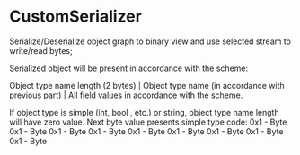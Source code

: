 # CustomSerializer

Serialize/Deserialize object graph to binary view and use selected stream to write/read bytes;

Serialized object will be present in accordance with the scheme:

Object type name length (2 bytes) | Object type name (in accordance with previous part) | All field values in accordance with the scheme.

If object type is simple (int, bool , etc.)  or string, object type name length will have zero value.
Next byte value presents simple type code:
  0x1 - Byte
  0x1 - Byte
  0x1 - Byte
  0x1 - Byte
  0x1 - Byte
  0x1 - Byte
  0x1 - Byte
  0x1 - Byte
  0x1 - Byte
